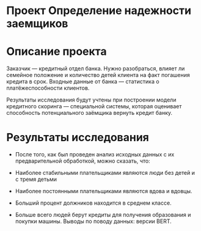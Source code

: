 
# Проект Определение надежности заемщиков

# Описание проекта

Заказчик — кредитный отдел банка. Нужно разобраться, влияет ли семейное положение и количество детей клиента на факт погашения кредита в срок. Входные данные от банка — статистика о платёжеспособности клиентов.

Результаты исследования будут учтены при построении модели кредитного скоринга — специальной системы, которая оценивает способность потенциального заёмщика вернуть кредит банку.


# Результаты исследования 

- После того, как был проведен анализ исходных данных с их предварительной обработкой, можно сказать, что:

- Наиболее стабильными плательщиками являются люди без детей и с тремя детьми

- Наиболее постоянными плательщиками являются вдова и вдовцы.

- Больший процент должников находится в среднем классе.

- Больше всего людей берут кредиты для получения образования и покупки машины. Выводы по поводу данных: версии BERT.
